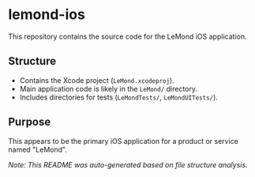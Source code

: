 # lemond-ios

This repository contains the source code for the LeMond iOS application.

## Structure

- Contains the Xcode project (`LeMond.xcodeproj`).
- Main application code is likely in the `LeMond/` directory.
- Includes directories for tests (`LeMondTests/`, `LeMondUITests/`).

## Purpose

This appears to be the primary iOS application for a product or service named "LeMond".

*Note: This README was auto-generated based on file structure analysis.* 